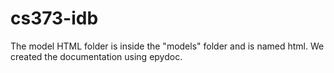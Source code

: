 # cs373-idb

The model HTML folder is inside the "models" folder and is named html. We created the documentation using epydoc.
